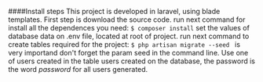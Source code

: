 ####Install steps
This project is developed in laravel, using blade templates.
First step is download the source code.
run next command for install all the dependences you need:
`$ composer install`
set the values of database data on .env file, located at root of project.
run next command to create tables required for the project:
`$ php artisan migrate --seed `
is very importand don't forget the param seed in the command line.
Use one of users created in the table users created on the database, the password is the word _password_ for all users generated.
